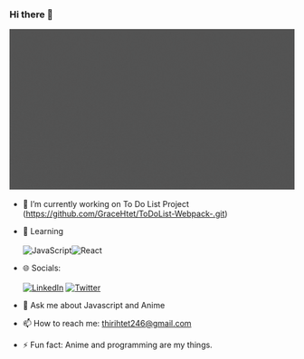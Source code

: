 ### Hi there 👋
<img src="./Thiri Htet.gif" alt="introVideo" />


- 🔭 I’m currently working on To Do List Project (https://github.com/GraceHtet/ToDoList-Webpack-.git)
- 🌱 Learning <br/> <br/>
![JavaScript](https://img.shields.io/badge/javascript-%23323330.svg?style=for-the-badge&logo=javascript&logoColor=%23F7DF1E)![React](https://img.shields.io/badge/react-%2320232a.svg?style=for-the-badge&logo=react&logoColor=%2361DAFB)
- 🌐 Socials: <br/> <br/>
[![LinkedIn](https://img.shields.io/badge/LinkedIn-%230077B5.svg?logo=linkedin&logoColor=white)](https://www.linkedin.com/in/thiri-htet-418047204/) [![Twitter](https://img.shields.io/badge/Twitter-%231DA1F2.svg?logo=Twitter&logoColor=white)](https://www.twitter.com/Grace_Htet4) 


- 💬 Ask me about Javascript and Anime
- 📫 How to reach me: thirihtet246@gmail.com
- ⚡ Fun fact: Anime and programming are my things.


<!--

**GraceHtet/GraceHtet** is a ✨ _special_ ✨ repository because its `README.md` (this file) appears on your GitHub profile.

Here are some ideas to get you started:

- 👯 I’m looking to collaborate on ...
- 🤔 I’m looking for help with ...
- 😄 Pronouns: Grace
-->
